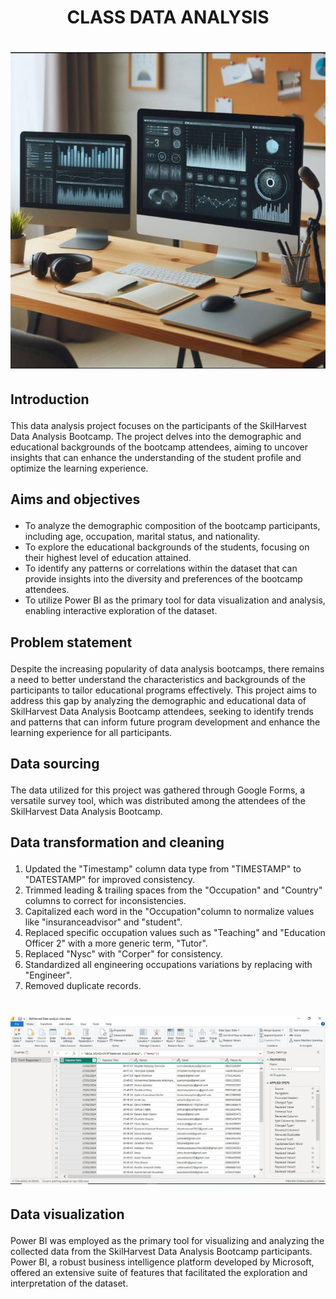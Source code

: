 # <p align='center'/> CLASS DATA ANALYSIS </p>
# <div align='center'/><img src='Images/Image1.jpg'></div>
## <p align='left'/> Introduction </p>
This data analysis project focuses on the participants of the SkilHarvest Data Analysis Bootcamp. The project delves into the demographic and educational backgrounds of the bootcamp attendees, aiming to uncover insights that can enhance the understanding of the student profile and optimize the learning experience.
## <p align='left'/> Aims and objectives </p>
- To analyze the demographic composition of the bootcamp participants, including age, occupation, marital status, and nationality.
- To explore the educational backgrounds of the students, focusing on their highest level of education attained.
- To identify any patterns or correlations within the dataset that can provide insights into the diversity and preferences of the bootcamp attendees.
- To utilize Power BI as the primary tool for data visualization and analysis, enabling interactive exploration of the dataset.
## <p align='left'/> Problem statement </p>
Despite the increasing popularity of data analysis bootcamps, there remains a need to better understand the characteristics and backgrounds of the participants to tailor educational programs effectively. This project aims to address this gap by analyzing the demographic and educational data of SkilHarvest Data Analysis Bootcamp attendees, seeking to identify trends and patterns that can inform future program development and enhance the learning experience for all participants.
## <p align='left'/> Data sourcing </p>
The data utilized for this project was gathered through Google Forms, a versatile survey tool, which was distributed among the attendees of the SkilHarvest Data Analysis Bootcamp.
## <p align='left'/> Data transformation and cleaning </p>
1. Updated the "Timestamp" column data type from "TIMESTAMP" to "DATESTAMP" for improved consistency.
2. Trimmed leading & trailing spaces from the "Occupation" and "Country" columns to correct for inconsistencies.
3. Capitalized each word in the "Occupation"column to normalize values like "insuranceadvisor" and "student".
4. Replaced specific occupation values such as "Teaching" and "Education Officer 2" with a more generic term, "Tutor".
5. Replaced "Nysc" with "Corper" for consistency.
6. Standardized all engineering occupations variations by replacing with "Engineer".
7. Removed duplicate records.

# <div align='center'/><img src='Images/Image2.JPG'></div>
## <p align='left'/> Data visualization </p>
Power BI was employed as the primary tool for visualizing and analyzing the collected data from the SkilHarvest Data Analysis Bootcamp participants. Power BI, a robust business intelligence platform developed by Microsoft, offered an extensive suite of features that facilitated the exploration and interpretation of the dataset.

